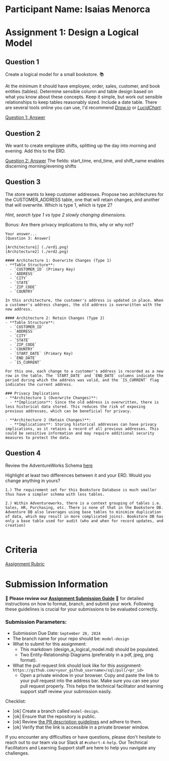 # Participant Name: Isaias Menorca

# Assignment 1: Design a Logical Model

## Question 1
Create a logical model for a small bookstore. 📚

At the minimum it should have employee, order, sales, customer, and book entities (tables). Determine sensible column and table design based on what you know about these concepts. Keep it simple, but work out sensible relationships to keep tables reasonably sized. Include a date table. There are several tools online you can use, I'd recommend [_Draw.io_](https://www.drawio.com/) or [_LucidChart_](https://www.lucidchart.com/pages/).

[Question 1: Answer](./erd1.png)

## Question 2
We want to create employee shifts, splitting up the day into morning and evening. Add this to the ERD.

[Question 2: Answer](./erd1.png)
The fields: start_time, end_time, and shift_name enables discerning morning/evening shifts

## Question 3
The store wants to keep customer addresses. Propose two architectures for the CUSTOMER_ADDRESS table, one that will retain changes, and another that will overwrite. Which is type 1, which is type 2?

_Hint, search type 1 vs type 2 slowly changing dimensions._

Bonus: Are there privacy implications to this, why or why not?
```
Your answer...
[Question 3: Answer]

[Architecture1] (./erd1.png)
[Architecture2] (./erd2.png)

#### Architecture 1: Overwrite Changes (Type 1)
- **Table Structure**:
  - `CUSTOMER_ID` (Primary Key)
  - `ADDRESS`
  - `CITY`
  - `STATE`
  - `ZIP_CODE`
  - `COUNTRY`

In this architecture, the customer's address is updated in place. When a customer's address changes, the old address is overwritten with the new address. 

#### Architecture 2: Retain Changes (Type 2)
- **Table Structure**:
  - `CUSTOMER_ID`
  - `ADDRESS`
  - `CITY`
  - `STATE`
  - `ZIP_CODE`
  - `COUNTRY`
  - `START_DATE` (Primary Key)
  - `END_DATE`
  - `IS_CURRENT`

For this one, each change to a customer's address is recorded as a new row in the table. The `START_DATE` and `END_DATE` columns indicate the period during which the address was valid, and the `IS_CURRENT` flag indicates the current address. 

### Privacy Implications
- **Architecture 1 (Overwrite Changes)**:
  - **Implications**: Since the old address is overwritten, there is less historical data stored. This reduces the risk of exposing previous addresses, which can be beneficial for privacy.
  
- **Architecture 2 (Retain Changes)**:
  - **Implications**: Storing historical addresses can have privacy implications, as it retains a record of all previous addresses. This could be sensitive information and may require additional security measures to protect the data.
```

## Question 4
Review the AdventureWorks Schema [here](https://i.stack.imgur.com/LMu4W.gif)

Highlight at least two differences between it and your ERD. Would you change anything in yours?
```
1.) The requirement set for this Bookstore Database is much smaller thus have a simpler schema with less tables.

2.) Within Adventureworks, there is a context grouping of tables i.e. Sales, HR, Purchasing, etc. There is none of that in the Bookstore DB. Adventure DB also leverages using base tables to minimize duplication of data, which may result in more complicated joins). Bookstore DB has only a base table used for audit (who and when for record updates, and creation)


```

# Criteria

[Assignment Rubric](./assignment_rubric.md)

# Submission Information

🚨 **Please review our [Assignment Submission Guide](https://github.com/UofT-DSI/onboarding/blob/main/onboarding_documents/submissions.md)** 🚨 for detailed instructions on how to format, branch, and submit your work. Following these guidelines is crucial for your submissions to be evaluated correctly.

### Submission Parameters:
* Submission Due Date: `September 28, 2024`
* The branch name for your repo should be: `model-design`
* What to submit for this assignment:
    * This markdown (design_a_logical_model.md) should be populated.
    * Two Entity-Relationship Diagrams (preferably in a pdf, jpeg, png format).
* What the pull request link should look like for this assignment: `https://github.com/<your_github_username>/sql/pull/<pr_id>`
    * Open a private window in your browser. Copy and paste the link to your pull request into the address bar. Make sure you can see your pull request properly. This helps the technical facilitator and learning support staff review your submission easily.

Checklist:
- [ok] Create a branch called `model-design`.
- [ok] Ensure that the repository is public.
- [ok] Review [the PR description guidelines](https://github.com/UofT-DSI/onboarding/blob/main/onboarding_documents/submissions.md#guidelines-for-pull-request-descriptions) and adhere to them.
- [ok] Verify that the link is accessible in a private browser window.

If you encounter any difficulties or have questions, please don't hesitate to reach out to our team via our Slack at `#cohort-4-help`. Our Technical Facilitators and Learning Support staff are here to help you navigate any challenges.

